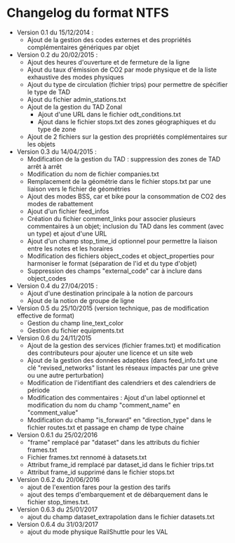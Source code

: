 # Changelog du format NTFS

* Version 0.1 du 15/12/2014 :
    * Ajout de la gestion des codes externes et des propriétés complémentaires génériques par objet
* Version 0.2 du 20/02/2015 :
    * Ajout des heures d'ouverture et de fermeture de la ligne
    * Ajout du taux d'émission de CO2 par mode physique et de la liste exhaustive des modes physiques
    * Ajout du type de circulation (fichier trips) pour permettre de spécifier le type de TAD
    * Ajout du fichier admin_stations.txt
    * Ajout de la gestion du TAD Zonal
        * Ajout d'une URL dans le fichier odt_conditions.txt
        * Ajout dans le fichier stops.txt des zones géographiques et du type de zone
    * Ajout de 2 fichiers sur la gestion des propriétés complémentaires sur les objets
* Version 0.3 du 14/04/2015 :
    * Modification de la gestion du TAD : suppression des zones de TAD arrêt à arrêt
    * Modification du nom de fichier companies.txt
    * Remplacement de la géométrie dans le fichier stops.txt par une liaison vers le fichier de géométries
    * Ajout des modes BSS, car et bike pour la consommation de CO2 des modes de rabattement
    * Ajout d'un fichier feed_infos
    * Création du fichier comment_links pour associer plusieurs commentaires à un objet; inclusion du TAD dans les comment (avec un type) et ajout d'une URL
    * Ajout d'un champ stop_time_id optionnel pour permettre la liaison entre les notes et les horaires
    * Modification des fichiers object_codes et object_properties pour harmoniser le format (séparation de l'id et du type d'objet)
    * Suppression des champs "external_code" car à inclure dans object_codes
* Version 0.4 du 27/04/2015 :
    * Ajout d'une destination principale à la notion de parcours
    * Ajout de la notion de groupe de ligne
* Version 0.5 du 25/10/2015 (version technique, pas de modification effective de format)
    * Gestion du champ line_text_color
    * Gestion du fichier equipments.txt
* Version 0.6 du 24/11/2015
    * Ajout de la gestion des services (fichier frames.txt) et modification des contributeurs pour ajouter une licence et un site web
    * Ajout de la gestion des données adaptées (dans feed_info.txt une clé "revised_networks" listant les réseaux impactés par une grève ou une autre perturbation)
    * Modification de l'identifiant des calendriers et des calendriers de période
    * Modification des commentaires : Ajout d'un label optionnel et modification du nom du champ "comment_name" en "comment_value"
    * Modification du champ "is_forward" en "direction_type" dans le fichier routes.txt et passage en champ de type chaine
* Version 0.6.1 du 25/02/2016
    * "frame" remplacé par "dataset" dans les attributs du fichier frames.txt
    * Fichier frames.txt rennomé à datasets.txt
    * Attribut frame_id remplacé par dataset_id dans le fichier trips.txt
    * Attribut frame_id supprimé dans le fichier stops.txt
* Version 0.6.2 du 20/06/2016
    * ajout de l'exention fares pour la gestion des tarifs
    * ajout des temps d'embarquement et de débarquement dans le fichier stop_times.txt.
* Version 0.6.3 du 25/01/2017
    * ajout du champ dataset_extrapolation dans le fichier datasets.txt
* Version 0.6.4 du 31/03/2017
    * ajout du mode physique RailShuttle pour les VAL
